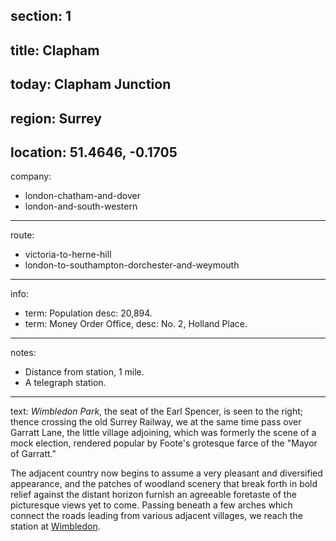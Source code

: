 section: 1
----
title: Clapham
----
today: Clapham Junction
----
region: Surrey
----
location: 51.4646, -0.1705
----
company:
- london-chatham-and-dover
- london-and-south-western
----
route:
- victoria-to-herne-hill
- london-to-southampton-dorchester-and-weymouth
----
info:
- term: Population
  desc: 20,894.
- term: Money Order Office,
  desc: No. 2, Holland Place.
----
notes:
- Distance from station, 1 mile.
- A telegraph station.
----
text: *Wimbledon Park*, the seat of the Earl Spencer, is seen to the right; thence crossing the old Surrey Railway, we at the same time pass over Garratt Lane, the little village adjoining, which was formerly the scene of a mock election, rendered popular by Foote's grotesque farce of the "Mayor of Garratt."

The adjacent country now begins to assume a very pleasant and diversified appearance, and the patches of woodland scenery that break forth in bold relief against the distant horizon furnish an agreeable foretaste of the picturesque views yet to come. Passing beneath a few arches which connect the roads leading from various adjacent villages, we reach the station at [Wimbledon](/stations/wimbledon).
